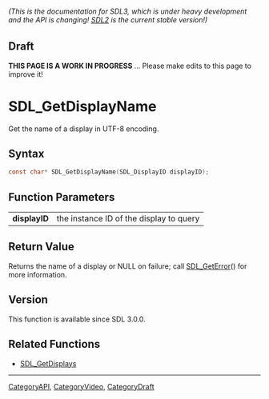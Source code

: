###### (This is the documentation for SDL3, which is under heavy development and the API is changing! [SDL2](https://wiki.libsdl.org/SDL2/) is the current stable version!)

## Draft

**THIS PAGE IS A WORK IN PROGRESS** ... Please make edits to this page to improve it!



<!-- #*^*^*^*^*See https://wiki.libsdl.org/SGFunctions for details on editing this page*^*^*^*^* -->
# SDL_GetDisplayName

Get the name of a display in UTF-8 encoding.

## Syntax

```c
const char* SDL_GetDisplayName(SDL_DisplayID displayID);

```

## Function Parameters

|                   |                                         |
| ----------------- | --------------------------------------- |
| **displayID**     | the instance ID of the display to query |

## Return Value

Returns the name of a display or NULL on failure; call
[SDL_GetError](SDL_GetError.md)() for more information.

## Version

This function is available since SDL 3.0.0.

## Related Functions

* [SDL_GetDisplays](SDL_GetDisplays.md)

----
[CategoryAPI](CategoryAPI.md), [CategoryVideo](CategoryVideo.md), [CategoryDraft](CategoryDraft.md)
<!-- #See the Style Guide for instructions on editing the footer. -->

